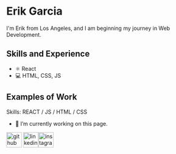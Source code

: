 

# Erik Garcia
I'm Erik from Los Angeles, and I am beginning my journey in Web Development.

## Skills and Experience
* ⚛ React
* 💻 HTML, CSS, JS

## Examples of Work

Skills: REACT / JS / HTML / CSS

- 🔭 I’m currently working on this page. 

[<img src='https://cdn.jsdelivr.net/npm/simple-icons@3.0.1/icons/github.svg' alt='github' height='40'>](https://github.com/CodeMeALife)&nbsp;[<img src='https://cdn.jsdelivr.net/npm/simple-icons@3.0.1/icons/linkedin.svg' alt='linkedin' height='40'>](https://www.linkedin.com/in/erik-garcia-26a4211b3/)[<img src='https://cdn.jsdelivr.net/npm/simple-icons@3.0.1/icons/instagram.svg' alt='instagram' height='40'>](https://www.instagram.com/codemealife_/) 


